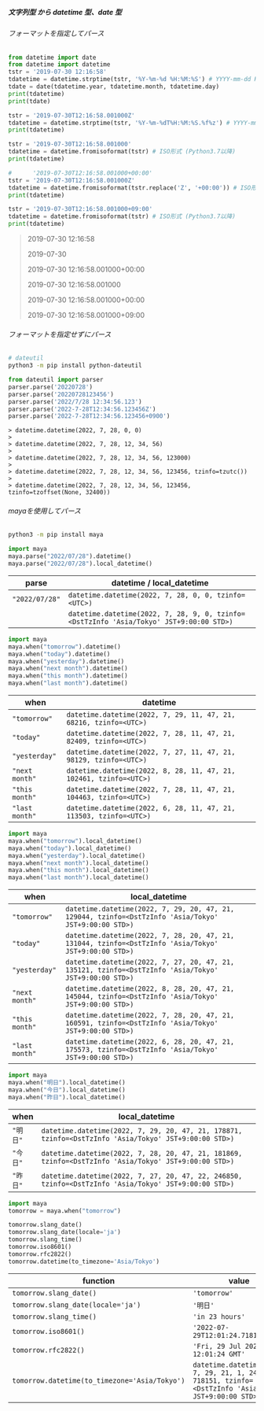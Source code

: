 ##### 文字列型 から datetime 型、date 型

###### フォーマットを指定してパース

```py
from datetime import date
from datetime import datetime
tstr = '2019-07-30 12:16:58'
tdatetime = datetime.strptime(tstr, '%Y-%m-%d %H:%M:%S') # YYYY-mm-dd HH:MM:SS
tdate = date(tdatetime.year, tdatetime.month, tdatetime.day)
print(tdatetime)
print(tdate)

tstr = '2019-07-30T12:16:58.001000Z'
tdatetime = datetime.strptime(tstr, '%Y-%m-%dT%H:%M:%S.%f%z') # YYYY-mm-ddTHH:MM:SS.fffZ
print(tdatetime)

tstr = '2019-07-30T12:16:58.001000'
tdatetime = datetime.fromisoformat(tstr) # ISO形式 (Python3.7以降)
print(tdatetime)

#      '2019-07-30T12:16:58.001000+00:00'
tstr = '2019-07-30T12:16:58.001000Z'
tdatetime = datetime.fromisoformat(tstr.replace('Z', '+00:00')) # ISO形式 (Python3.7以降) 末尾にUTCを示すZがついているとエラーになるので置換する
print(tdatetime)

tstr = '2019-07-30T12:16:58.001000+09:00'
tdatetime = datetime.fromisoformat(tstr) # ISO形式 (Python3.7以降)
print(tdatetime)
```

> 2019-07-30 12:16:58
>
> 2019-07-30
>
> 2019-07-30 12:16:58.001000+00:00
>
> 2019-07-30 12:16:58.001000
>
> 2019-07-30 12:16:58.001000+00:00
>
> 2019-07-30 12:16:58.001000+09:00

###### フォーマットを指定せずにパース

```bash
# dateutil
python3 -m pip install python-dateutil
```

```py
from dateutil import parser
parser.parse('20220728')
parser.parse('20220728123456')
parser.parse('2022/7/28 12:34:56.123')
parser.parse('2022-7-28T12:34:56.123456Z')
parser.parse('2022-7-28T12:34:56.123456+0900')
```

```
> datetime.datetime(2022, 7, 28, 0, 0)
>
> datetime.datetime(2022, 7, 28, 12, 34, 56)
>
> datetime.datetime(2022, 7, 28, 12, 34, 56, 123000)
>
> datetime.datetime(2022, 7, 28, 12, 34, 56, 123456, tzinfo=tzutc())
>
> datetime.datetime(2022, 7, 28, 12, 34, 56, 123456, tzinfo=tzoffset(None, 32400))
```

###### mayaを使用してパース

```bash
python3 -m pip install maya
```

```py
import maya
maya.parse("2022/07/28").datetime()
maya.parse("2022/07/28").local_datetime()
```

| parse          | datetime / local_datetime                                                               |
| -------------- | --------------------------------------------------------------------------------------- |
| `"2022/07/28"` | `datetime.datetime(2022, 7, 28, 0, 0, tzinfo=<UTC>)`                                    |
|                | `datetime.datetime(2022, 7, 28, 9, 0, tzinfo=<DstTzInfo 'Asia/Tokyo' JST+9:00:00 STD>)` |

```py
import maya
maya.when("tomorrow").datetime()
maya.when("today").datetime()
maya.when("yesterday").datetime()
maya.when("next month").datetime()
maya.when("this month").datetime()
maya.when("last month").datetime()
```

| when           | datetime                                                           |
| -------------- | ------------------------------------------------------------------ |
| `"tomorrow"`   | `datetime.datetime(2022, 7, 29, 11, 47, 21, 68216, tzinfo=<UTC>)`  |
| `"today"`      | `datetime.datetime(2022, 7, 28, 11, 47, 21, 82409, tzinfo=<UTC>)`  |
| `"yesterday"`  | `datetime.datetime(2022, 7, 27, 11, 47, 21, 98129, tzinfo=<UTC>)`  |
| `"next month"` | `datetime.datetime(2022, 8, 28, 11, 47, 21, 102461, tzinfo=<UTC>)` |
| `"this month"` | `datetime.datetime(2022, 7, 28, 11, 47, 21, 104463, tzinfo=<UTC>)` |
| `"last month"` | `datetime.datetime(2022, 6, 28, 11, 47, 21, 113503, tzinfo=<UTC>)` |

```py
import maya
maya.when("tomorrow").local_datetime()
maya.when("today").local_datetime()
maya.when("yesterday").local_datetime()
maya.when("next month").local_datetime()
maya.when("this month").local_datetime()
maya.when("last month").local_datetime()
```

| when           | local_datetime                                                                                        |
| -------------- | ----------------------------------------------------------------------------------------------------- |
| `"tomorrow"`   | `datetime.datetime(2022, 7, 29, 20, 47, 21, 129044, tzinfo=<DstTzInfo 'Asia/Tokyo' JST+9:00:00 STD>)` |
| `"today"`      | `datetime.datetime(2022, 7, 28, 20, 47, 21, 131044, tzinfo=<DstTzInfo 'Asia/Tokyo' JST+9:00:00 STD>)` |
| `"yesterday"`  | `datetime.datetime(2022, 7, 27, 20, 47, 21, 135121, tzinfo=<DstTzInfo 'Asia/Tokyo' JST+9:00:00 STD>)` |
| `"next month"` | `datetime.datetime(2022, 8, 28, 20, 47, 21, 145044, tzinfo=<DstTzInfo 'Asia/Tokyo' JST+9:00:00 STD>)` |
| `"this month"` | `datetime.datetime(2022, 7, 28, 20, 47, 21, 160591, tzinfo=<DstTzInfo 'Asia/Tokyo' JST+9:00:00 STD>)` |
| `"last month"` | `datetime.datetime(2022, 6, 28, 20, 47, 21, 175573, tzinfo=<DstTzInfo 'Asia/Tokyo' JST+9:00:00 STD>)` |

```py
import maya
maya.when("明日").local_datetime()
maya.when("今日").local_datetime()
maya.when("昨日").local_datetime()
```

| when     | local_datetime                                                                                        |
| -------- | ----------------------------------------------------------------------------------------------------- |
| `"明日"` | `datetime.datetime(2022, 7, 29, 20, 47, 21, 178871, tzinfo=<DstTzInfo 'Asia/Tokyo' JST+9:00:00 STD>)` |
| `"今日"` | `datetime.datetime(2022, 7, 28, 20, 47, 21, 181869, tzinfo=<DstTzInfo 'Asia/Tokyo' JST+9:00:00 STD>)` |
| `"昨日"` | `datetime.datetime(2022, 7, 27, 20, 47, 22, 246850, tzinfo=<DstTzInfo 'Asia/Tokyo' JST+9:00:00 STD>)` |

```py
import maya
tomorrow = maya.when("tomorrow")

tomorrow.slang_date()
tomorrow.slang_date(locale='ja')
tomorrow.slang_time()
tomorrow.iso8601()
tomorrow.rfc2822()
tomorrow.datetime(to_timezone='Asia/Tokyo')
```

| function                                      | value                                                                                                |
| --------------------------------------------- | ---------------------------------------------------------------------------------------------------- |
| `tomorrow.slang_date()`                       | `'tomorrow'`                                                                                         |
| `tomorrow.slang_date(locale='ja')`            | `'明日'`                                                                                             |
| `tomorrow.slang_time()`                       | `'in 23 hours'`                                                                                      |
| `tomorrow.iso8601()`                          | `'2022-07-29T12:01:24.718151Z'`                                                                      |
| `tomorrow.rfc2822()`                          | `'Fri, 29 Jul 2022 12:01:24 GMT'`                                                                    |
| `tomorrow.datetime(to_timezone='Asia/Tokyo')` | `datetime.datetime(2022, 7, 29, 21, 1, 24, 718151, tzinfo=<DstTzInfo 'Asia/Tokyo' JST+9:00:00 STD>)` |

